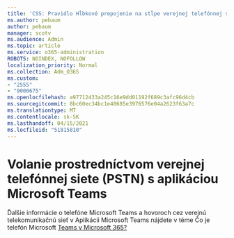 ```yaml
---
title: 'CSS: Pravidlo Hĺbkové prepojenie na stĺpe verejnej telefónnej siete (PSTN)'
ms.author: pebaum
author: pebaum
manager: scotv
ms.audience: Admin
ms.topic: article
ms.service: o365-administration
ROBOTS: NOINDEX, NOFOLLOW
localization_priority: Normal
ms.collection: Adm_O365
ms.custom:
- "2555"
- "9000675"
ms.openlocfilehash: a97712433a245c16e9dd01192f689c3afc96d4cb
ms.sourcegitcommit: 8bc60ec34bc1e40685e3976576e04a2623f63a7c
ms.translationtype: MT
ms.contentlocale: sk-SK
ms.lasthandoff: 04/15/2021
ms.locfileid: "51815810"
---
```

# <a name="pstn-calling-with-microsoft-teams"></a>Volanie prostredníctvom verejnej telefónnej siete (PSTN) s aplikáciou Microsoft Teams

Ďalšie informácie o telefóne Microsoft Teams a hovoroch cez verejnú telekomunikačnú sieť v Aplikácii Microsoft Teams nájdete v téme Čo je telefón Microsoft [Teams v Microsoft 365?](https://docs.microsoft.com/microsoftteams/what-is-phone-system-in-office-365)